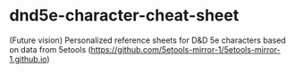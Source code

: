# dnd5e-character-cheat-sheet
(Future vision) Personalized reference sheets for D&amp;D 5e characters based on data from 5etools (https://github.com/5etools-mirror-1/5etools-mirror-1.github.io)
